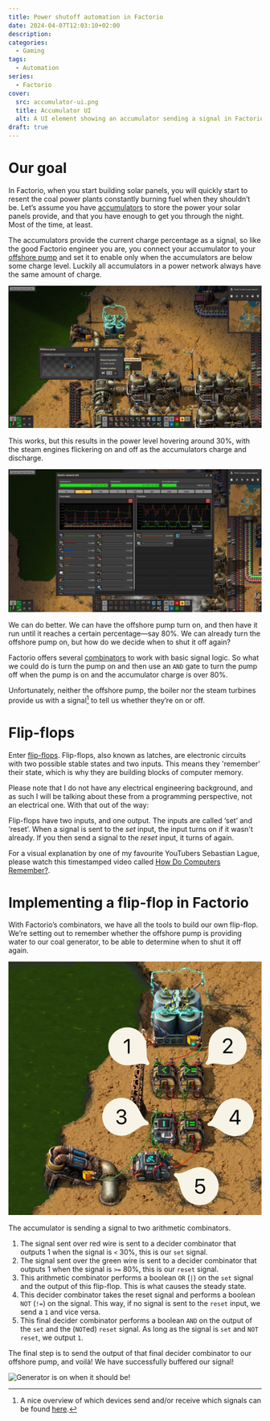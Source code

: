 ```yaml
---
title: Power shutoff automation in Factorio
date: 2024-04-07T12:03:10+02:00
description:
categories:
  - Gaming
tags:
  - Automation
series:
  - Factorio
cover:
  src: accumulator-ui.png
  title: Accumulator UI
  alt: A UI element showing an accumulator sending a signal in Factorio.
draft: true
---
```


# Our goal

In Factorio, when you start building solar panels, you will quickly start to resent the coal power
plants constantly burning fuel when they shouldn’t be. Let’s assume you have
[accumulators](https://wiki.factorio.com/Accumulator) to store the power your solar panels provide,
and that you have enough to get you through the night. Most of the time, at least.

The accumulators provide the current charge percentage as a signal, so like the good Factorio
engineer you are, you connect your accumulator to your
[offshore pump](https://wiki.factorio.com/Offshore_pump) and set it to enable only when the
accumulators are below some charge level. Luckily all accumulators in a power network always have
the same amount of charge.

![Simple automation](simple-automation.jpg "The offshore pump is shut off because the accumulators have enough charge.")

This works, but this results in the power level hovering around 30%, with the steam engines
flickering on and off as the accumulators charge and discharge.

![Coal power flickering](coal-power-flickering.jpg "The chart shows the coal power turning off and on around the 30% mark.")

We can do better. We can have the offshore pump turn on, and then have it run until it reaches a
certain percentage—say 80%. We can already turn the offshore pump on, but how do we decide when to
shut it off again?

Factorio offers several [combinators](https://wiki.factorio.com/Combinators) to work with basic
signal logic. So what we could do is turn the pump on and then use an `AND` gate to turn the pump
off when the pump is on and the accumulator charge is over 80%.

Unfortunately, neither the offshore pump, the boiler nor the steam turbines provide us with a
signal[^signals] to tell us whether they’re on or off.

# Flip-flops

Enter [flip-flops](<https://simple.wikipedia.org/wiki/Flip-flop_(electronics)>). Flip-flops, also
known as latches, are electronic circuits with two possible stable states and two inputs. This means
they 'remember' their state, which is why they are building blocks of computer memory.

Please note that I do not have any electrical engineering background, and as such I will be talking
about these from a programming perspective, not an electrical one. With that out of the way:

Flip-flops have two inputs, and one output. The inputs are called ‘set’ and ‘reset’. When a signal
is sent to the _set_ input, the input turns on if it wasn't already. If you then send a signal to
the _reset_ input, it turns of again.

For a visual explanation by one of my favourite YouTubers Sebastian Lague, please watch this
timestamped video called [How Do Computers Remember?](https://youtu.be/I0-izyq6q5s?t=73).

# Implementing a flip-flop in Factorio

With Factorio’s combinators, we have all the tools to build our own flip-flop. We’re setting out to
remember whether the offshore pump is providing water to our coal generator, to be able to determine
when to shut it off again.

[//]: <> "TODO: Add numbers to the combinators"

![Factorio flip-flop](factorio-flip-flop.png "A flip-flop implemented using Factorio’s combinators.")

The accumulator is sending a signal to two arithmetic combinators.

1. The signal sent over red wire is sent to a decider combinator that outputs 1 when the signal is
   `<` 30%, this is our `set` signal.
2. The signal sent over the green wire is sent to a decider combinator that outputs 1 when the
   signal is `>=` 80%, this is our `reset` signal.
3. This arithmetic combinator performs a boolean `OR` (`|`) on the `set` signal and the output of
   this flip-flop. This is what causes the steady state.
4. This decider combinator takes the reset signal and performs a boolean `NOT` (`!=`) on the signal.
   This way, if no signal is sent to the `reset` input, we send a `1` and vice versa.
5. This final decider combinator performs a boolean `AND` on the output of the `set` and the
   (`NOT`ed) `reset` signal. As long as the signal is `set` and `NOT reset`, we output `1`.

The final step is to send the output of that final decider combinator to our offshore pump, and
voilà! We have successfully buffered our signal!

![Generator is on when it should be!](generator-on-when-it-should-be.png "The coal generator is on, even though there is more than 30% charge in the accumulators.")

[^signals]:
    A nice overview of which devices send and/or receive which signals can be found
    [here](https://wiki.factorio.com/Circuit_network#Devices).
